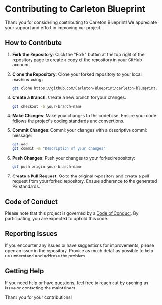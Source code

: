 # Contributing to Carleton Blueprint

Thank you for considering contributing to Carleton Blueprint! We appreciate your support and effort in improving our project.

## How to Contribute

1. **Fork the Repository**: Click the "Fork" button at the top right of the repository page to create a copy of the repository in your GitHub account.

2. **Clone the Repository**: Clone your forked repository to your local machine using:

   ```sh
   git clone https://github.com/Carleton-Blueprint/carleton-blueprint.github.io
   ```

3. **Create a Branch**: Create a new branch for your changes:

   ```sh
   git checkout -b your-branch-name
   ```

4. **Make Changes**: Make your changes to the codebase. Ensure your code follows the project's coding standards and conventions.

5. **Commit Changes**: Commit your changes with a descriptive commit message:

   ```sh
   git add .
   git commit -m "Description of your changes"
   ```

6. **Push Changes**: Push your changes to your forked repository:

   ```sh
   git push origin your-branch-name
   ```

7. **Create a Pull Request**: Go to the original repository and create a pull request from your forked repository. Ensure adherence to the generated PR standards.

## Code of Conduct

Please note that this project is governed by a [Code of Conduct](CODE_OF_CONDUCT.md). By participating, you are expected to uphold this code.

## Reporting Issues

If you encounter any issues or have suggestions for improvements, please open an issue in the repository. Provide as much detail as possible to help us understand and address the problem.

## Getting Help

If you need help or have questions, feel free to reach out by opening an issue or contacting the maintainers.

Thank you for your contributions!
